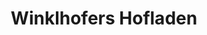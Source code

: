 ---
title: "Winklhofers Hofladen"
url: /ruhstorf-a-d-rott/winklhofers-hofladen/
shop: Supermarkt
---